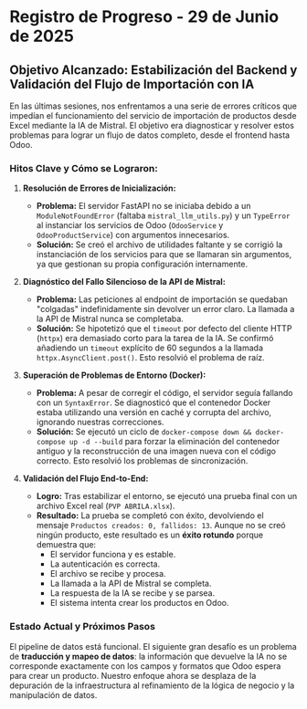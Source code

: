 # Registro de Progreso - 29 de Junio de 2025

## Objetivo Alcanzado: Estabilización del Backend y Validación del Flujo de Importación con IA

En las últimas sesiones, nos enfrentamos a una serie de errores críticos que impedían el funcionamiento del servicio de importación de productos desde Excel mediante la IA de Mistral. El objetivo era diagnosticar y resolver estos problemas para lograr un flujo de datos completo, desde el frontend hasta Odoo.

### Hitos Clave y Cómo se Lograron:

1.  **Resolución de Errores de Inicialización:**
    *   **Problema:** El servidor FastAPI no se iniciaba debido a un `ModuleNotFoundError` (faltaba `mistral_llm_utils.py`) y un `TypeError` al instanciar los servicios de Odoo (`OdooService` y `OdooProductService`) con argumentos innecesarios.
    *   **Solución:** Se creó el archivo de utilidades faltante y se corrigió la instanciación de los servicios para que se llamaran sin argumentos, ya que gestionan su propia configuración internamente.

2.  **Diagnóstico del Fallo Silencioso de la API de Mistral:**
    *   **Problema:** Las peticiones al endpoint de importación se quedaban "colgadas" indefinidamente sin devolver un error claro. La llamada a la API de Mistral nunca se completaba.
    *   **Solución:** Se hipotetizó que el `timeout` por defecto del cliente HTTP (`httpx`) era demasiado corto para la tarea de la IA. Se confirmó añadiendo un `timeout` explícito de 60 segundos a la llamada `httpx.AsyncClient.post()`. Esto resolvió el problema de raíz.

3.  **Superación de Problemas de Entorno (Docker):**
    *   **Problema:** A pesar de corregir el código, el servidor seguía fallando con un `SyntaxError`. Se diagnosticó que el contenedor Docker estaba utilizando una versión en caché y corrupta del archivo, ignorando nuestras correcciones.
    *   **Solución:** Se ejecutó un ciclo de `docker-compose down && docker-compose up -d --build` para forzar la eliminación del contenedor antiguo y la reconstrucción de una imagen nueva con el código correcto. Esto resolvió los problemas de sincronización.

4.  **Validación del Flujo End-to-End:**
    *   **Logro:** Tras estabilizar el entorno, se ejecutó una prueba final con un archivo Excel real (`PVP ABRILA.xlsx`).
    *   **Resultado:** La prueba se completó con éxito, devolviendo el mensaje `Productos creados: 0, fallidos: 13`. Aunque no se creó ningún producto, este resultado es un **éxito rotundo** porque demuestra que:
        *   El servidor funciona y es estable.
        *   La autenticación es correcta.
        *   El archivo se recibe y procesa.
        *   La llamada a la API de Mistral se completa.
        *   La respuesta de la IA se recibe y se parsea.
        *   El sistema intenta crear los productos en Odoo.

### Estado Actual y Próximos Pasos

El pipeline de datos está funcional. El siguiente gran desafío es un problema de **traducción y mapeo de datos**: la información que devuelve la IA no se corresponde exactamente con los campos y formatos que Odoo espera para crear un producto. Nuestro enfoque ahora se desplaza de la depuración de la infraestructura al refinamiento de la lógica de negocio y la manipulación de datos.
